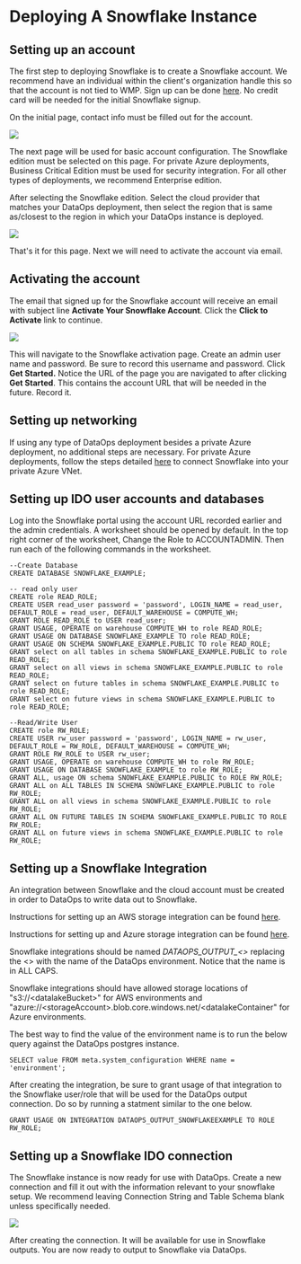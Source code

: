 # Deploying A Snowflake Instance

## Setting up an account

The first step to deploying Snowflake is to create a Snowflake account. We recommend have an individual within the client's organization handle this so that the account is not tied to WMP. Sign up can be done [here](https://signup.snowflake.com/). No credit card will be needed for the initial Snowflake signup.

On the initial page, contact info must be filled out for the account. 

![](../.gitbook/assets/image%20%28120%29.png)

The next page will be used for basic account configuration. The Snowflake edition must be selected on this page. For private Azure deployments, Business Critical Edition must be used for security integration. For all other types of deployments, we recommend Enterprise edition. 

After selecting the Snowflake edition. Select the cloud provider that matches your DataOps deployment, then select the region that is same as/closest to the region in which your DataOps instance is deployed.

![](../.gitbook/assets/image%20%28206%29.png)

That's it for this page. Next we will need to activate the account via email.

## Activating the account

The email that signed up for the Snowflake account will receive an email with subject line **Activate Your Snowflake Account**. Click the **Click to Activate** link to continue.

![](../.gitbook/assets/image%20%28187%29.png)

This will navigate to the Snowflake activation page. Create an admin user name and password. Be sure to record this username and password. Click **Get Started.** Notice the URL of the page you are navigated to after clicking **Get Started**. This contains the account URL that will be needed in the future. Record it.

## Setting up networking

If using any type of DataOps deployment besides a private Azure deployment, no additional steps are necessary. For private Azure deployments, follow the steps detailed [here](https://docs.snowflake.com/en/user-guide/privatelink-azure.html#configuring-access-to-snowflake-with-azure-private-link) to connect Snowflake into your private Azure VNet.

## Setting up IDO user accounts and databases

Log into the Snowflake portal using the account URL recorded earlier and the admin credentials. A worksheet should be opened by default. In the top right corner of the worksheet, Change the Role to ACCOUNTADMIN. Then run each of the following commands in the worksheet. 

```text
--Create Database
CREATE DATABASE SNOWFLAKE_EXAMPLE;

-- read only user
CREATE role READ_ROLE;
CREATE USER read_user password = 'password', LOGIN_NAME = read_user, DEFAULT_ROLE = read_user, DEFAULT_WAREHOUSE = COMPUTE_WH;
GRANT ROLE READ_ROLE to USER read_user;
GRANT USAGE, OPERATE on warehouse COMPUTE_WH to role READ_ROLE;
GRANT USAGE ON DATABASE SNOWFLAKE_EXAMPLE TO role READ_ROLE;
GRANT USAGE ON SCHEMA SNOWFLAKE_EXAMPLE.PUBLIC TO role READ_ROLE;
GRANT select on all tables in schema SNOWFLAKE_EXAMPLE.PUBLIC to role READ_ROLE;
GRANT select on all views in schema SNOWFLAKE_EXAMPLE.PUBLIC to role READ_ROLE;
GRANT select on future tables in schema SNOWFLAKE_EXAMPLE.PUBLIC to role READ_ROLE;
GRANT select on future views in schema SNOWFLAKE_EXAMPLE.PUBLIC to role READ_ROLE;

--Read/Write User
CREATE role RW_ROLE;
CREATE USER rw_user password = 'password', LOGIN_NAME = rw_user, DEFAULT_ROLE = RW_ROLE, DEFAULT_WAREHOUSE = COMPUTE_WH;
GRANT ROLE RW_ROLE to USER rw_user;
GRANT USAGE, OPERATE on warehouse COMPUTE_WH to role RW_ROLE;
GRANT USAGE ON DATABASE SNOWFLAKE_EXAMPLE to role RW_ROLE;
GRANT ALL, usage ON schema SNOWFLAKE_EXAMPLE.PUBLIC to ROLE RW_ROLE;
GRANT ALL on ALL TABLES IN SCHEMA SNOWFLAKE_EXAMPLE.PUBLIC to role RW_ROLE;
GRANT ALL on all views in schema SNOWFLAKE_EXAMPLE.PUBLIC to role RW_ROLE;
GRANT ALL ON FUTURE TABLES IN SCHEMA SNOWFLAKE_EXAMPLE.PUBLIC TO ROLE RW_ROLE;
GRANT ALL on future views in schema SNOWFLAKE_EXAMPLE.PUBLIC to role RW_ROLE;

```

## Setting up a Snowflake Integration

An integration between Snowflake and the cloud account must be created in order to DataOps to write data out to Snowflake. 

Instructions for setting up an AWS storage integration can be found [here](https://docs.snowflake.com/en/user-guide/data-load-s3-config-storage-integration.html).

Instructions for setting up and Azure storage integration can be found [here](https://docs.snowflake.com/en/user-guide/data-load-azure-config.html#option-1-configuring-a-snowflake-storage-integration).

Snowflake integrations should be named _DATAOPS\_OUTPUT\_&lt;&gt;_ replacing the &lt;&gt; with the name of the DataOps environment. Notice that the name is in ALL CAPS. 

Snowflake integrations should have allowed storage locations of "s3://&lt;datalakeBucket&gt;" for AWS environments and "azure://&lt;storageAccount&gt;.blob.core.windows.net/&lt;datalakeContainer" for Azure environments.

The best way to find the value of the environment name is to run the below query against the DataOps postgres instance. 

```text
SELECT value FROM meta.system_configuration WHERE name = 'environment';

```

After creating the integration, be sure to grant usage of that integration to the Snowflake user/role that will be used for the DataOps output connection. Do so by running a statment similar to the one below.

```text
GRANT USAGE ON INTEGRATION DATAOPS_OUTPUT_SNOWFLAKEEXAMPLE TO ROLE RW_ROLE;
```

## Setting up a Snowflake IDO connection

The Snowflake instance is now ready for use with DataOps. Create a new connection and fill it out with the information relevant to your snowflake setup. We recommend leaving Connection String and Table Schema blank unless specifically needed.

![](../.gitbook/assets/image%20%28209%29.png)

After creating the connection. It will be available for use in Snowflake outputs. You are now ready to output to Snowflake via DataOps.

